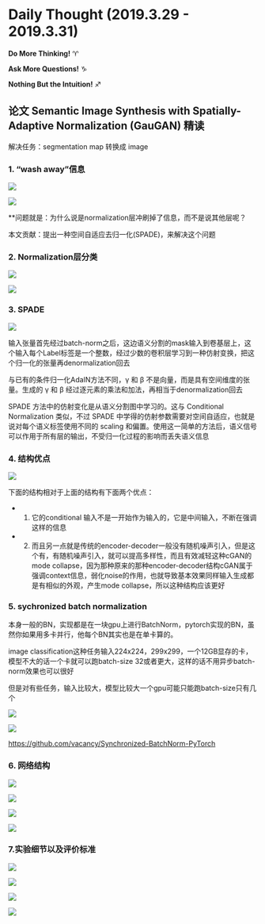 # Daily Thought (2019.3.29 - 2019.3.31)
**Do More Thinking!** ♈ 

**Ask More Questions!** ♑

**Nothing But the Intuition!** ♐
## 论文 Semantic Image Synthesis with Spatially-Adaptive Normalization (GauGAN) 精读
解决任务：segmentation map 转换成 image

### 1. “wash away”信息
![](__pics/GauGAN_1.png)

![](__pics/GauGAN_2.png)

**问题就是：为什么说是normalization层冲刷掉了信息，而不是说其他层呢？

本文贡献：提出一种空间自适应去归一化(SPADE)，来解决这个问题

### 2. Normalization层分类
![](__pics/GauGAN_3.png)

![](__pics/GauGAN_4.png)

### 3. SPADE
![](__pics/GauGAN_5.png)

输入张量首先经过batch-norm之后，这边语义分割的mask输入到卷基层上，这个输入每个Label标签是一个整数，经过少数的卷积层学习到一种仿射变换，把这个归一化的张量再denormalization回去

与已有的条件归一化AdaIN方法不同，γ 和 β 不是向量，而是具有空间维度的张量。生成的 γ 和 β 经过逐元素的乘法和加法，再相当于denormalization回去

SPADE 方法中的仿射变化是从语义分割图中学习的。这与 Conditional Normalization 类似，不过 SPADE 中学得的仿射参数需要对空间自适应，也就是说对每个语义标签使用不同的 scaling 和偏置。使用这一简单的方法后，语义信号可以作用于所有层的输出，不受归一化过程的影响而丢失语义信息
### 4. 结构优点
![](__pics/GauGAN_6.png)

下面的结构相对于上面的结构有下面两个优点：

- 1. 它的conditional 输入不是一开始作为输入的，它是中间输入，不断在强调这样的信息
- 2. 而且另一点就是传统的encoder-decoder一般没有随机噪声引入，但是这个有，有随机噪声引入，就可以提高多样性，而且有效减轻这种cGAN的mode collapse，因为那种原来的那种encoder-decoder结构cGAN属于强调context信息，弱化noise的作用，也就导致基本效果同样输入生成都是有相似的外观，产生mode collapse，所以这种结构应该更好

### 5. sychronized batch normalization
本身一般的BN，实现都是在一块gpu上进行BatchNorm，pytorch实现的BN，虽然你如果用多卡并行，他每个BN其实也是在单卡算的。

image classification这种任务输入224x224，299x299，一个12GB显存的卡，模型不大的话一个卡就可以跑batch-size 32或者更大，这样的话不用异步batch-norm效果也可以很好

但是对有些任务，输入比较大，模型比较大一个gpu可能只能跑batch-size只有几个

![](__pics/GauGAN_7.jpg)

![](__pics/GauGAN_8.png)

https://github.com/vacancy/Synchronized-BatchNorm-PyTorch

### 6. 网络结构
![](__pics/GauGAN_9.png)

![](__pics/GauGAN_10.png)

![](__pics/GauGAN_11.png)

![](__pics/GauGAN_12.png)

### 7.实验细节以及评价标准

![](__pics/GauGAN_13.png)

![](__pics/GauGAN_14.png)

![](__pics/GauGAN_15.png)

![](__pics/GauGAN_16.png)

